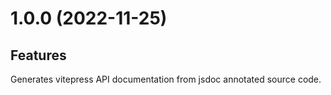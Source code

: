 # 1.0.0 (2022-11-25)

## Features

Generates vitepress API documentation from jsdoc annotated source code.
